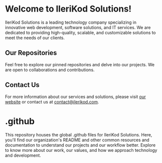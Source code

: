 # Welcome to IleriKod Solutions!

IleriKod Solutions is a leading technology company specializing in innovative web development, software solutions, and IT services. We are dedicated to providing high-quality, scalable, and customizable solutions to meet the needs of our clients.

## Our Repositories

Feel free to explore our pinned repositories and delve into our projects. We are open to collaborations and contributions.

## Contact Us

For more information about our services and solutions, please visit [our website](https://ilerikod.com) or contact us at [contact@ilerikod.com](mailto:contact@ilerikod.com).

# .github
This repository houses the global .github files for IleriKod Solutions. Here, you'll find our organization's README and other common resources and documentation to understand our projects and our workflow better. Explore to know more about our work, our values, and how we approach technology and development.
